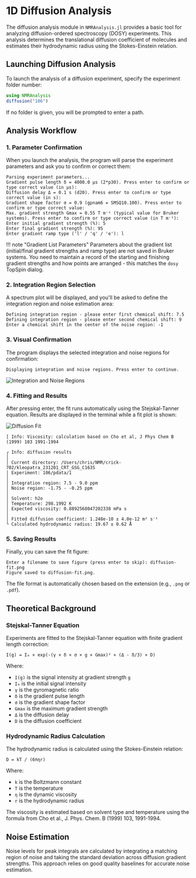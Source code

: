 # 1D Diffusion Analysis

The diffusion analysis module in `NMRAnalysis.jl` provides a basic tool for analyzing diffusion-ordered spectroscopy (DOSY) experiments. This analysis determines the translational diffusion coefficient of molecules and estimates their hydrodynamic radius using the Stokes-Einstein relation.

## Launching Diffusion Analysis

To launch the analysis of a diffusion experiment, specify the experiment folder number:

```julia
using NMRAnalysis
diffusion("106")
```

If no folder is given, you will be prompted to enter a path.

## Analysis Workflow

### 1. Parameter Confirmation

When you launch the analysis, the program will parse the experiment parameters and ask you to confirm or correct them:

```
Parsing experiment parameters...
Gradient pulse length δ = 4000.0 μs (2*p30). Press enter to confirm or type correct value (in μs): 
Diffusion delay Δ = 0.1 s (d20). Press enter to confirm or type correct value (in s): 
Gradient shape factor σ = 0.9 (gpnam6 = SMSQ10.100). Press enter to confirm or type correct value: 
Max. gradient strength Gmax = 0.55 T m⁻¹ (typical value for Bruker systems). Press enter to confirm or type correct value (in T m⁻¹): 
Enter initial gradient strength (%): 5
Enter final gradient strength (%): 95
Enter gradient ramp type ('l' / 'q' / 'e'): l
```

!!! note "Gradient List Parameters"
    Parameters about the gradient list (initial/final gradient strengths and ramp type) are not saved in Bruker systems. You need to maintain a record of the starting and finishing gradient strengths and how points are arranged - this matches the `dosy` TopSpin dialog.

### 2. Integration Region Selection

A spectrum plot will be displayed, and you'll be asked to define the integration region and noise estimation area:

```
Defining integration region - please enter first chemical shift: 7.5
Defining integration region - please enter second chemical shift: 9
Enter a chemical shift in the center of the noise region: -1
```

### 3. Visual Confirmation

The program displays the selected integration and noise regions for confirmation:

```
Displaying integration and noise regions. Press enter to continue.
```

![Integration and Noise Regions](assets/diffusion-regions.png)

### 4. Fitting and Results

After pressing enter, the fit runs automatically using the Stejskal-Tanner equation. Results are displayed in the terminal while a fit plot is shown:

![Diffusion Fit](assets/diffusion-fit.png)

```
[ Info: Viscosity: calculation based on Cho et al, J Phys Chem B (1999) 103 1991-1994

┌ Info: diffusion results
│ 
│ Current directory: /Users/chris/NMR/crick-702/kleopatra_231201_CRT_GSG_C163S
│ Experiment: 106/pdata/1
│ 
│ Integration region: 7.5 - 9.0 ppm
│ Noise region: -1.75 - -0.25 ppm
│ 
│ Solvent: h2o
│ Temperature: 298.1992 K
│ Expected viscosity: 0.8892568047202338 mPa s
│ 
│ Fitted diffusion coefficient: 1.248e-10 ± 4.0e-12 m² s⁻¹
└ Calculated hydrodynamic radius: 19.67 ± 0.62 Å
```

### 5. Saving Results

Finally, you can save the fit figure:

```
Enter a filename to save figure (press enter to skip): diffusion-fit.png
Figure saved to diffusion-fit.png.
```

The file format is automatically chosen based on the extension (e.g., `.png` or `.pdf`).

## Theoretical Background

### Stejskal-Tanner Equation

Experiments are fitted to the Stejskal-Tanner equation with finite gradient length correction:

```
I(g) = I₀ × exp(-(γ × δ × σ × g × Gmax)² × (Δ - δ/3) × D)
```

Where:
- `I(g)` is the signal intensity at gradient strength `g`
- `I₀` is the initial signal intensity
- `γ` is the gyromagnetic ratio
- `δ` is the gradient pulse length
- `σ` is the gradient shape factor
- `Gmax` is the maximum gradient strength
- `Δ` is the diffusion delay
- `D` is the diffusion coefficient

### Hydrodynamic Radius Calculation

The hydrodynamic radius is calculated using the Stokes-Einstein relation:

```
D = kT / (6πηr)
```

Where:
- `k` is the Boltzmann constant
- `T` is the temperature
- `η` is the dynamic viscosity
- `r` is the hydrodynamic radius

The viscosity is estimated based on solvent type and temperature using the formula from Cho et al., J. Phys. Chem. B (1999) 103, 1991-1994.

## Noise Estimation

Noise levels for peak integrals are calculated by integrating a matching region of noise and taking the standard deviation across diffusion gradient strengths. This approach relies on good quality baselines for accurate noise estimation.
